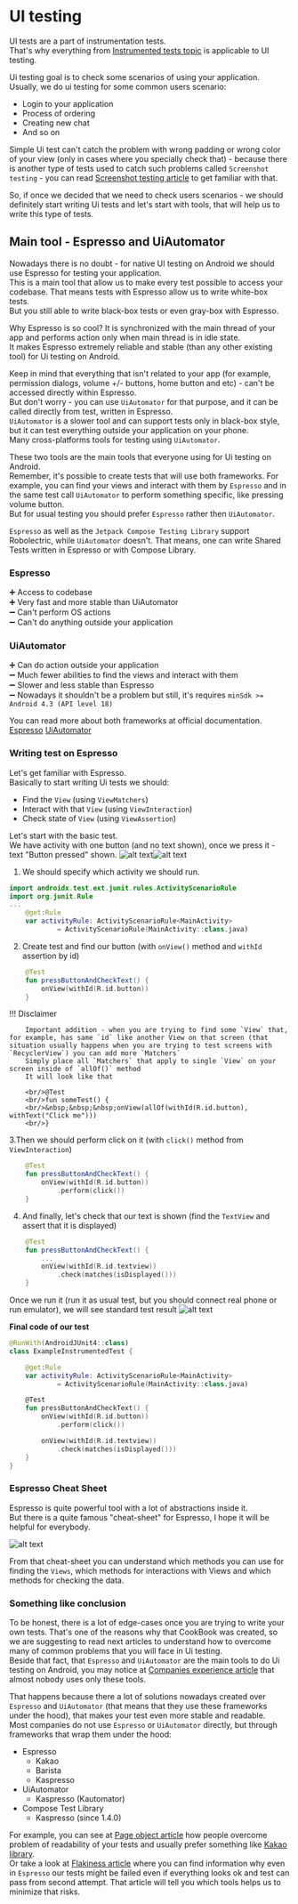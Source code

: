 # UI testing

UI tests are a part of instrumentation tests. <br/>
That's why everything from [Instrumented tests topic](https://android-ui-testing.github.io/Cookbook/basics/instrumented_testing_basics/) is applicable to UI testing.

Ui testing goal is to check some scenarios of using your application.<br/>
Usually, we do ui testing for some common users scenario:

* Login to your application
* Process of ordering 
* Creating new chat 
* And so on

Simple Ui test can't catch the problem with wrong padding or wrong color of your view (only in cases where you specially check that) - because there is another type of tests used to catch such problems called `Screenshot testing` - you can read [Screenshot testing article](https://android-ui-testing.github.io/Cookbook/basics/screenshot_testing/) to get familiar with that.<br/>

So, if once we decided that we need to check users scenarios - we should definitely start writing Ui tests and let's start with tools, that will help us to write this type of tests.

## Main tool - Espresso and UiAutomator

Nowadays there is no doubt - for native UI testing on Android we should use Espresso for testing your application.
<br/>This is a main tool that allow us to make every test possible to access your codebase. That means tests with Espresso allow us to write white-box tests.
<br/>But you still able to write black-box tests or even gray-box with Espresso.

Why Espresso is so cool? It is synchronized with the main thread of your app and performs action only when main thread is in idle state.
<br/>It makes Espresso extremely reliable and stable (than any other existing tool) for Ui testing on Android.

Keep in mind that everything that isn't related to your app (for example, permission dialogs, volume +/- buttons, home button and etc) - can't be accessed directly within Espresso.
<br/>But don't worry - you can use `UiAutomator` for that purpose, and it can be called directly from test, written in Espresso.
<br/>`UiAutomator` is a slower tool and can support tests only in black-box style, but it can test everything outside your application on your phone.
<br/>Many cross-platforms tools for testing using `UiAutomator`.

These two tools are the main tools that everyone using for Ui testing on Android. <br/>
Remember, it's possible to create tests that will use both frameworks. For example, you can find your views and interact with them by `Espresso` and in the same test call `UiAutomator` to perform something specific, like pressing volume button. <br/>
But for usual testing you should prefer `Espresso` rather then `UiAutomator`. 

`Espresso` as well as the `Jetpack Compose Testing Library` support Robolectric, while `UiAutomator` doesn't.
That means, one can write Shared Tests written in Espresso or with Compose Library.

### Espresso

➕ Access to codebase <br/>
➕ Very fast and more stable than UiAutomator <br/>
➖ Can't perform OS actions <br/>
➖ Can't do anything outside your application <br/>

### UiAutomator

➕ Can do action outside your application <br/>
➖ Much fewer abilities to find the views and interact with them <br/>
➖ Slower and less stable than Espresso <br/>
➖ Nowadays it shouldn't be a problem but still, it's requires `minSdk >= Android 4.3 (API level 18)` <br/>

You can read more about both frameworks at official documentation. [Espresso](https://developer.android.com/training/testing/espresso) [UiAutomator](https://developer.android.com/training/testing/ui-automator) 

### Writing test on Espresso

Let's get familiar with Espresso.
<br/>Basically to start writing Ui tests we should:

* Find the `View` (using `ViewMatchers`)
* Interact with that `View` (using `ViewInteraction`)
* Check state of `View` (using `ViewAssertion`)

Let's start with the basic test.
<br/>We have activity with one button (and no text shown), once we press it - text "Button pressed" shown.
![alt text](../images/ui_testing/ui_testing_button.png "First state")![alt text](../images/ui_testing/ui_testing_button_clicked.png "Second state")
1. We should specify which activity we should run.
```kotlin
import androidx.test.ext.junit.rules.ActivityScenarioRule
import org.junit.Rule
...
    @get:Rule
    var activityRule: ActivityScenarioRule<MainActivity>
            = ActivityScenarioRule(MainActivity::class.java)
```
2. Create test and find our button (with `onView()` method and `withId` assertion by id)
```kotlin
    @Test
    fun pressButtonAndCheckText() {
        onView(withId(R.id.button))
    }
```

!!! Disclaimer

        Important addition - when you are trying to find some `View` that, for example, has same `id` like another View on that screen (that situation usually happens when you are trying to test screens with `RecyclerView`) you can add more `Matchers`
        Simply place all `Matchers` that apply to single `View` on your screen inside of `allOf()` method
        It will look like that
        
        <br/>@Test
        <br/>fun someTest() {
        <br/>&nbsp;&nbsp;&nbsp;onView(allOf(withId(R.id.button), withText("Click me")))
        <br/>}

3.Then we should perform click on it (with `click()` method from `ViewInteraction`)
```kotlin
    @Test
    fun pressButtonAndCheckText() {
        onView(withId(R.id.button))
            .perform(click())
    }
```
4. And finally, let's check that our text is shown (find the `TextView` and assert that it is displayed)
```kotlin
    @Test
    fun pressButtonAndCheckText() {
        ...
        onView(withId(R.id.textview))
            .check(matches(isDisplayed()))
    }
```
Once we run it (run it as usual test, but you should connect real phone or run emulator), we will see standard test result
![alt text](../images/ui_testing/ui_testing_results.png "First state")

**Final code of our test**
```kotlin
@RunWith(AndroidJUnit4::class)
class ExampleInstrumentedTest {

    @get:Rule
    var activityRule: ActivityScenarioRule<MainActivity>
            = ActivityScenarioRule(MainActivity::class.java)

    @Test
    fun pressButtonAndCheckText() {
        onView(withId(R.id.button))
            .perform(click())

        onView(withId(R.id.textview))
            .check(matches(isDisplayed()))
    }
}
```

### Espresso Cheat Sheet

Espresso is quite powerful tool with a lot of abstractions inside it. 
<br/>But there is a quite famous "cheat-sheet" for Espresso, I hope it will be helpful for everybody.

![alt text](../images/ui_testing/ui_testing_cheat_sheet.jpeg "Cheat sheet")

From that cheat-sheet you can understand which methods you can use for finding the `Views`, which methods for interactions with Views and which methods for checking the data.

### Something like conclusion

To be honest, there is a lot of edge-cases once you are trying to write your own tests. That's one of the reasons why that CookBook was created, so we are suggesting to read next articles to understand how to overcome many of common problems that you will face in Ui testing. <br/>
Beside that fact, that `Espresso` and `UiAutomator` are the main tools to do Ui testing on Android, you may notice at [Companies experience article](https://android-ui-testing.github.io/Cookbook/adoption/companies_experience/) that almost nobody uses only these tools.<br/>

That happens because there a lot of solutions nowadays created over `Espresso` and `UiAutomator` (that means that they use these frameworks under the hood), that makes your test even more stable and readable.<br/>
Most companies do not use `Espresso` or `UiAutomator` directly, but through frameworks that wrap them under the hood:

* Espresso
    - Kakao
    - Barista
    - Kaspresso
* UiAutomator
    - Kaspresso (Kautomator)
* Compose Test Library
    - Kaspresso (since 1.4.0)
    
For example, you can see at [Page object article](https://android-ui-testing.github.io/Cookbook/practices/page_object/) how people overcome problem of readability of your tests and usually prefer something like [Kakao library](https://github.com/agoda-com/Kakao). <br/>
Or take a look at [Flakiness article](https://android-ui-testing.github.io/Cookbook/practices/flakiness/) where you can find information why even in `Espresso` our tests might be failed even if everything looks ok and test can pass from second attempt. That article will tell you which tools helps us to minimize that risks.